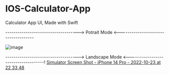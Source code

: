 # IOS-Calculator-App
Calculator App UI, Made with Swift

------------------------------------> Potrait Mode <------------------------------------

![image](https://user-images.githubusercontent.com/48934328/192033591-8d840d75-7e67-4cd8-84f0-b53a61e2c7c9.png)




------------------------------------> Landscape Mode <------------------------------------!
[Simulator Screen Shot - iPhone 14 Pro - 2022-10-23 at 22 33 48](https://user-images.githubusercontent.com/48934328/197437364-8062fac7-729b-446f-98eb-32518d32c21a.png)
